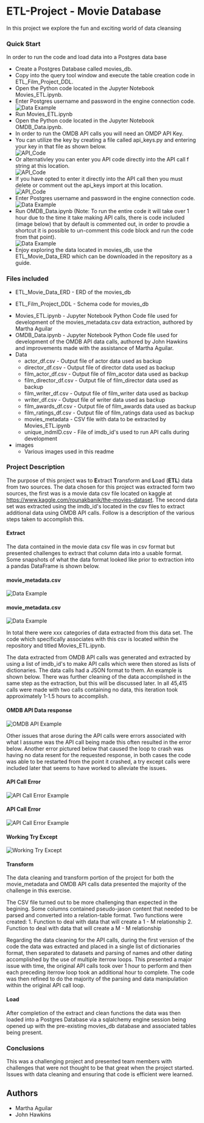 # ETL-Project - Movie Database
In this project we explore the fun and exciting world of data cleansing

### Quick Start
In order to run the code and load data into a Postgres data base
- Create a Postgres Database called movies_db.
- Copy into the query tool window and execute the table creation code in ETL_Film_Project_DDL.
- Open the Python code located in the Jupyter Notebook Movies_ETL.ipynb.
- Enter Postgres username and password in the engine connection code.   
![Data Example](images/Movies_ETL_image1.PNG)
- Run Movies_ETL.ipynb
- Open the Python code located in the Jupyter Notebook OMDB_Data.ipynb.
- In order to run the OMDB API calls you will need an OMDP API Key.
- You can utilize the key by creating a file called api_keys.py and entering your key in that file as shown below.  
![API_Code](images/api_key_image.PNG)
- Or alternativley you can enter you API code directly into the API call f string at this location.  
![API_Code](images/api_key_image3.PNG)
- If you have opted to enter it directly into the API call then you must delete or comment out the api_keys import at this location.  
![API_Code](images/api_key_image2.PNG)
- Enter Postgres username and password in the engine connection code.  
![Data Example](images/OMDB_Data_image1.PNG)
- Run OMDB_Data.ipynb (Note: To run the entire code it will take over 1 hour due to the time it take making API calls, there is code included (image below) that by default is commented out, in order to provdie a shortcut it is possible to un-comment this code block and run the code from that point).  
![Data Example](images/OMDB_Data_image2.PNG)
- Enjoy exploring the data located in movies_db, use the ETL_Movie_Data_ERD which can be downloaded in the repository as a guide.

### Files included
+ ETL_Movie_Data_ERD - ERD of the movies_db
* ETL_Film_Project_DDL - Schema code for movies_db
- Movies_ETL.ipynb - Jupyter Notebook Python Code file used for development of the movies_metadata.csv data extraction, authored by Martha Aguilar
- OMDB_Data.ipynb - Jupyter Notebook Python Code file used for development of the OMDB API data calls, authored by John Hawkins and improvements made with the assistance of Martha Aguilar.  
- Data
	- actor_df.csv - Output file of actor data used as backup
	- director_df.csv - Output file of director data used as backup
	- film_actor_df.csv - Output file of film_acotor data used as backup
	- film_director_df.csv - Output file of film_director data used as backup
	- film_writer_df.csv - Output file of film_writer data used as backup
	- writer_df.csv - Output file of writer data used as backup
	- film_awards_df.csv - Output file of film_awards data used as backup
	- film_ratings_df.csv - Output file of film_ratings data used as backup
	- movies_metadata - CSV file with data to be extracted by Movies_ETL.ipynb
	- unique_indmID.csv - File of imdb_id's used to run API calls during development  
- images
	- Various images used in this readme

               
### Project Description

The purpose of this project was to **E**xtract **T**ransform and **L**oad (**ETL**) data from two sources.  The data chosen for this project was extracted form two sources, the first was is a movie data csv file located on kaggle at https://www.kaggle.com/rounakbanik/the-movies-dataset.  The second data set was extracted using the imdb_id's located in the csv files to extract additional data using OMDB API calls.   Follow is a description of the various steps taken to accomplish this.

#### Extract 
The data contained in the movie data csv file was in csv format but presented challenges to extract that column data into a                usable format.  Some snapshots of what the data format looked like prior to extraction into a pandas DataFrame is shown below.

#### movie_metadata.csv
![Data Example](images/movie_data_ex1.PNG)

#### movie_metadata.csv
![Data Example](images/movie_data_ex2.PNG)

In total there were xxx categories of data extracted from this data set.  The code which specifically associates with this csv is located within the repository and titled Movies_ETL.ipynb.

The data extracted from OMDB API calls was generated and extracted by using a list of imdb_id's to make API calls which were then stored as lists of dictionaries.  The data calls had a JSON format to them.  An example is shown below.  There was further cleaning of the data accomplished in the same step as the extraction, but this will be discussed later.  In all 45,415 calls were made with two calls containing no data, this iteration took approximately 1-1.5 hours to accomplish.

#### OMDB API Data response
![OMDB API Example](images/movie_data_ex3.PNG)

Other issues that arose during the API calls were errors associated with what I assume was the API call being made this often resulted in the error below.  Another error pictured below that caused the loop to crash was having no data resent for the requested response, in both cases the code was able to be restarted from the point it crashed, a try except calls were included later that seems to have worked to alleviate the issues.

#### API Call Error
![API Call Error Example](images/error3.PNG)

#### API Call Error
![API Call Error Example](images/error4.PNG)

#### Working Try Except
![Working Try Except](images/error6.PNG)



#### Transform
The data cleaning and transform portion of the project for both the movie_metadata and OMDB API calls data presented the majority of the challenge in this exercise.

The CSV file turned out to be more challenging than expected in the begining. Some columns contained pseudo-jason content that needed to be parsed and converted into a relation-table format. Two functions were created:
	1. Function to deal with data that will create a 1 - M relationship
	2. Function to deal with data that will create a M - M relationship

Regarding the data cleaning for the API calls, during the first version of the code the data was extracted and placed in a single list of dictionaries format, then separated to datasets and parsing of names and other dating accomplished by the use of multiple iterrow loops.  This presented a major issue with time, the original API calls took over 1 hour to perform and then each preceding iterrow loop took an additional hour to complete.  The code was then refined to do the majority of the parsing and data manipulation within the original API call loop.

#### Load
After completion of the extract and clean functions the data was then loaded into a Postgres Database via a sqlalchemy engine session being opened up with the pre-existing movies_db database and associated tables being present.

### Conclusions

This was a challenging project and presented team members with challenges that were not thought to be that great when the project started.  Issues with data cleaning and ensuring that code is efficient were learned.

## Authors

* Martha Aguilar
* John Hawkins
